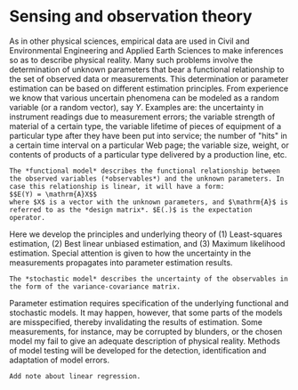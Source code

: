 # Sensing and observation theory

As in other physical sciences, empirical data are used in Civil and Environmental Engineering and Applied Earth Sciences to make inferences so as to describe physical reality. Many such problems involve the determination of unknown parameters that bear a functional relationship to the set of observed data or measurements. This determination or parameter estimation can be based on different estimation principles. 
From experience we know that various uncertain phenomena can be modeled as a random variable (or a random vector), say $Y$. Examples are: the uncertainty in instrument readings due to measurement errors; the variable strength of material of a certain type,  the variable lifetime of pieces of equipment of a particular type after they have been put into service; the number of "hits" in a certain time interval on a particular Web page; the variable size, weight, or contents of products of a particular type delivered by a production line, etc. 

```{admonition} Definition
The *functional model* describes the functional relationship between the observed variables (*observables*) and the unknown parameters. In case this relationship is linear, it will have a form:
$$E(Y) = \mathrm{A}X$$
where $X$ is a vector with the unknown parameters, and $\mathrm{A}$ is referred to as the *design matrix*. $E(.)$ is the expectation operator.
```

Here we develop the principles and underlying theory of (1) Least-squares estimation, (2) Best linear unbiased estimation, and (3) Maximum likelihood estimation. Special attention is given to how the uncertainty in the measurements propagates into parameter estimation results.

```{admonition} Definition
The *stochastic model* describes the uncertainty of the observables in the form of the variance-covariance matrix.
```

Parameter estimation requires specification of the underlying functional and stochastic models. It may happen, however, that some parts of the models are misspecified, thereby invalidating the results of estimation. Some measurements, for instance, may be corrupted by blunders, or the chosen model my fail to give an adequate description of physical reality. Methods of model testing will be developed for the detection, identification and adaptation of model errors.



```{note}
Add note about linear regression.
```
